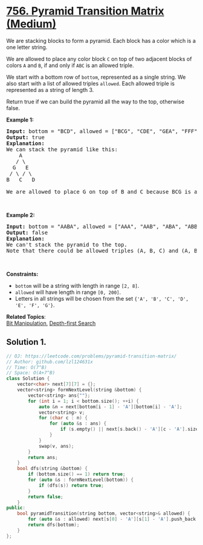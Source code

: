 # [756. Pyramid Transition Matrix (Medium)](https://leetcode.com/problems/pyramid-transition-matrix/)

<p>We are stacking blocks to form a pyramid. Each block has a color which is a one letter string.</p>

<p>We are allowed to place any color block <code>C</code> on top of two adjacent blocks of colors <code>A</code> and <code>B</code>, if and only if <code>ABC</code> is an allowed triple.</p>

<p>We start with a bottom row of <code>bottom</code>, represented as a single string. We also start with a list of allowed triples <code>allowed</code>. Each allowed triple is represented as a string of length 3.</p>

<p>Return true if we can build the pyramid all the way to the top, otherwise false.</p>

<p><b>Example 1:</b></p>

<pre><b>Input:</b> bottom = "BCD", allowed = ["BCG", "CDE", "GEA", "FFF"]
<b>Output:</b> true
<b>Explanation:</b>
We can stack the pyramid like this:
    A
   / \
  G   E
 / \ / \
B   C   D

We are allowed to place G on top of B and C because BCG is an allowed triple.  Similarly, we can place E on top of C and D, then A on top of G and E.</pre>

<p>&nbsp;</p>

<p><b>Example 2:</b></p>

<pre><b>Input:</b> bottom = "AABA", allowed = ["AAA", "AAB", "ABA", "ABB", "BAC"]
<b>Output:</b> false
<b>Explanation:</b>
We can't stack the pyramid to the top.
Note that there could be allowed triples (A, B, C) and (A, B, D) with C != D.
</pre>

<p>&nbsp;</p>
<p><strong>Constraints:</strong></p>

<ul>
	<li><code>bottom</code> will be a string with length in range <code>[2, 8]</code>.</li>
	<li><code>allowed</code> will have length in range <code>[0, 200]</code>.</li>
	<li>Letters in all strings will be chosen from the set <code>{'A', 'B', 'C', 'D', 'E', 'F', 'G'}</code>.</li>
</ul>


**Related Topics**:  
[Bit Manipulation](https://leetcode.com/tag/bit-manipulation/), [Depth-first Search](https://leetcode.com/tag/depth-first-search/)

## Solution 1.

```cpp
// OJ: https://leetcode.com/problems/pyramid-transition-matrix/
// Author: github.com/lzl124631x
// Time: O(7^B)
// Space: O(A+7^B)
class Solution {
    vector<char> next[7][7] = {};
    vector<string> formNextLevel(string &bottom) {
        vector<string> ans{""};
        for (int i = 1; i < bottom.size(); ++i) {
            auto &n = next[bottom[i - 1] - 'A'][bottom[i] - 'A'];
            vector<string> v;
            for (char c : n) {
                for (auto &s : ans) {
                    if (s.empty() || next[s.back() - 'A'][c - 'A'].size()) v.push_back(s + c);
                }
            }
            swap(v, ans);
        }
        return ans;
    }
    bool dfs(string &bottom) {
        if (bottom.size() == 1) return true;
        for (auto &s : formNextLevel(bottom)) {
            if (dfs(s)) return true;
        }
        return false;
    }
public:
    bool pyramidTransition(string bottom, vector<string>& allowed) {
        for (auto &s : allowed) next[s[0] - 'A'][s[1] - 'A'].push_back(s[2]);
        return dfs(bottom);
    }
};
```